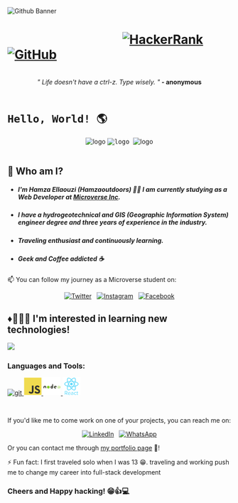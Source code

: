 
![Github Banner](https://user-images.githubusercontent.com/80895497/132957040-41098d6f-62cf-474b-948f-28e78249a032.gif)

# &nbsp;&nbsp;&nbsp;&nbsp;&nbsp;&nbsp;&nbsp;&nbsp;&nbsp;&nbsp;&nbsp;&nbsp;&nbsp;&nbsp;&nbsp;&nbsp;&nbsp;&nbsp;&nbsp;&nbsp;&nbsp;&nbsp;&nbsp;&nbsp;&nbsp;&nbsp;&nbsp;&nbsp;&nbsp;&nbsp;&nbsp;&nbsp;&nbsp;&nbsp;&nbsp;&nbsp;&nbsp;&nbsp;&nbsp;<a href="https://www.hackerrank.com/ellaouzihamza" target="_blank"><img alt="HackerRank" src="https://img.shields.io/badge/-Hackerrank-2EC866?style=for-the-badge&logo=HackerRank&logoColor=white"/></a>&nbsp;&nbsp;<a href="https://github.com/Hamzaoutdoors" target="_blank"><img alt="GitHub" src="https://img.shields.io/badge/github-%23121011.svg?style=for-the-badge&logo=github&logoColor=white"/></a>


 </br>
 <div align="center">
  <em align="center">" Life doesn't have a ctrl-z. Type wisely. "</em><strong> - anonymous</strong>
  </div>
 </br>
 
# `Hello, World! 🌎` 

 <div align="center">
   <img alt="logo" src="https://user-images.githubusercontent.com/80895497/132959341-c6673c4f-a360-46ec-b3ce-766010d069d7.png" width="100" height="50"/>
  
 <kbd>
  <img alt="logo" src="https://user-images.githubusercontent.com/80895497/132956159-17397f08-7f20-47be-a1b3-50be928cad27.gif" width="200" height="200"/>
  </kbd>
 
   <img alt="logo" src="https://user-images.githubusercontent.com/80895497/132959338-e935ce44-dc0b-40aa-b7d4-118b97469001.png" width="100" height="50"/>
  </div>
 </br>
 
## 👨‍ Who am I?

- ##### I'm Hamza Ellaouzi (Hamzaoutdoors) 👨‍💻 I am currently studying as a Web Developer at [Microverse Inc](https://www.microverse.org/).
- ##### I have a hydrogeotechnical and GIS (Geographic Information System) engineer degree and three years of experience in the industry.
- ##### Traveling enthusiast and continuously learning.
- ##### Geek and Coffee addicted ☕

📫 You can follow my journey as a Microverse student on:
<div align="center">
 <a href="https://twitter.com/EllaouziHamza" target="_blank"><img alt="Twitter" src="https://img.shields.io/badge/<Ellaouzi Hamza>-%231DA1F2.svg?style=for-the-badge&logo=Twitter&logoColor=white"/></a>&nbsp;&nbsp;
 <a href="https://www.instagram.com/hamzaoutdoors/?hl=fr" target="_blank"><img alt="Instagram" src="https://img.shields.io/badge/<hamzaoutdoors>-%23E4405F.svg?style=for-the-badge&logo=Instagram&logoColor=white"/></a>&nbsp;&nbsp;
<a href="https://web.facebook.com/profile.php?id=100008420561138" target="_blank"><img alt="Facebook" src="https://img.shields.io/badge/Facebook-%231877F2.svg?style=for-the-badge&logo=Facebook&logoColor=white"/></a></div>

## :diamonds:🏃‍♂️💨 I'm interested in learning new technologies!
![](https://github-readme-stats.vercel.app/api?username=Hamzaoutdoors&show_icons=true&theme=dark)

### Languages and Tools:

<p align="left"> <a href="https://git-scm.com/" target="_blank"> <img src="https://www.vectorlogo.zone/logos/git-scm/git-scm-icon.svg" alt="git" width="40" height="40"/> </a> <a href="https://developer.mozilla.org/en-US/docs/Web/JavaScript" target="_blank"> <img src="https://raw.githubusercontent.com/devicons/devicon/master/icons/javascript/javascript-original.svg" alt="javascript" width="40" height="40"/> </a><a href="https://nodejs.org" target="_blank"> <img src="https://raw.githubusercontent.com/devicons/devicon/master/icons/nodejs/nodejs-original-wordmark.svg" alt="nodejs" width="40" height="40"/> </a> <a href="https://reactjs.org/" target="_blank"> <img src="https://raw.githubusercontent.com/devicons/devicon/master/icons/react/react-original-wordmark.svg" alt="react" width="40" height="40"/> </a> </p>
<br>

If you'd like me to come work on one of your projects, you can reach me on:
<div align="center">
<a href="https://www.linkedin.com/in/hamzaellaouzi/" target="_blank"><img alt="LinkedIn" src="https://img.shields.io/badge/linkedin-%230077B5.svg?style=for-the-badge&logo=linkedin&logoColor=white"/></a>&nbsp;&nbsp;
<a href="https://wa.link/o8tc4d" target="_blank"><img alt="WhatsApp" src="https://img.shields.io/badge/WhatsApp-25D366?style=for-the-badge&logo=whatsapp&logoColor=white"/></a>
 </div>

Or you can contact me through [my portfolio page](https://hamzaoutdoors.github.io/My_Portfolio/) 💼!

⚡ Fun fact:
I first traveled solo when I was 13 😁. 
traveling and working push me to change my career into full-stack development

### Cheers and Happy hacking! 😁👍💻


